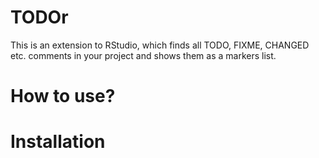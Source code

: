 # TODOr

This is an extension to RStudio, which finds all TODO, FIXME, CHANGED etc. comments in your project and shows them as a markers list.

# How to use?

# Installation
